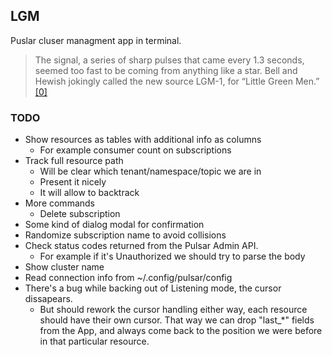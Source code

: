 ## LGM
Puslar cluser managment app in terminal.
> The signal, a series of sharp pulses that came every 1.3 seconds, seemed too fast to be coming from anything like a star. Bell and Hewish jokingly called the new source LGM-1, for “Little Green Men.”
> [[0]](https://www.aps.org/publications/apsnews/200602/history.cfm)

### TODO
* Show resources as tables with additional info as columns
    * For example consumer count on subscriptions
* Track full resource path
    * Will be clear which tenant/namespace/topic we are in
    * Present it nicely
    * It will allow to backtrack
* More commands
    * Delete subscription
* Some kind of dialog modal for confirmation
* Randomize subscription name to avoid collisions
* Check status codes returned from the Pulsar Admin API.
    * For example if it's Unauthorized we should try to parse the body
* Show cluster name
* Read connection info from ~/.config/pulsar/config
* There's a bug while backing out of Listening mode, the cursor dissapears.
    * But should rework the cursor handling either way, each resource should have their own cursor.
    That way we can drop "last_*" fields from the App, and always come back to the position we were before in that particular resource.
